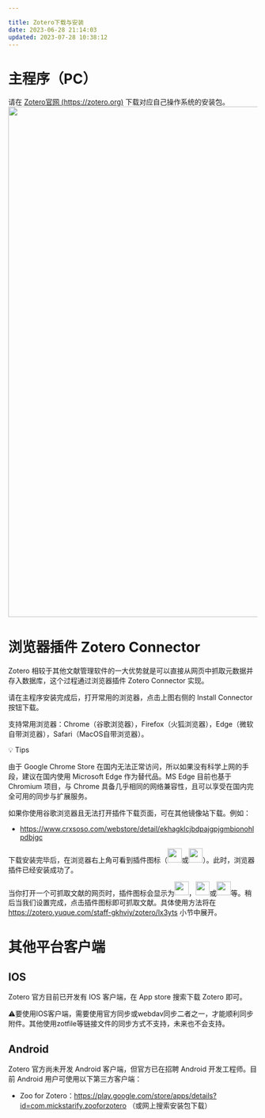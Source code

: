 ```yaml
---

title: Zotero下载与安装
date: 2023-06-28 21:14:03
updated: 2023-07-28 10:38:12
---
```


# 主程序（PC）

请在 [Zotero官网 (https://zotero.org)](https://zotero.org) 下载对应自己操作系统的安装包。
<img src="https://cdn.nlark.com/yuque/0/2022/png/32594373/1662086662454-3387bcac-d7c3-4ffb-9303-f47083cba825.png" width="1032.6666666666667" id="KVMVB" class="ne-image">

# 浏览器插件 Zotero Connector

Zotero 相较于其他文献管理软件的一大优势就是可以直接从网页中抓取元数据并存入数据库，这个过程通过浏览器插件 Zotero Connector 实现。

请在主程序安装完成后，打开常用的浏览器，点击上图右侧的 Install Connector 按钮下载。

支持常用浏览器：Chrome（谷歌浏览器），Firefox（火狐浏览器），Edge（微软自带浏览器），Safari（MacOS自带浏览器）。

💡 Tips

由于 Google Chrome Store 在国内无法正常访问，所以如果没有科学上网的手段，建议在国内使用 Microsoft Edge 作为替代品。MS Edge 目前也基于 Chromium 项目，与 Chrome 具备几乎相同的网络兼容性，且可以享受在国内完全可用的同步与扩展服务。

如果你使用谷歌浏览器且无法打开插件下载页面，可在其他镜像站下载。例如：

- <https://www.crxsoso.com/webstore/detail/ekhagklcjbdpajgpjgmbionohlpdbjgc>

下载安装完毕后，在浏览器右上角可看到插件图标（<img src="https://cdn.nlark.com/yuque/0/2022/png/32594373/1662087218127-8ab6804f-80bc-4cb2-9e11-8e82828b0469.png" width="28.666666666666668" id="udf17bcec" class="ne-image">或<img src="https://cdn.nlark.com/yuque/0/2022/png/32594373/1662087227151-d31df1bc-19b2-440d-b6c9-b21925270753.png" width="28.666666666666668" id="u758c7015" class="ne-image">）。此时，浏览器插件已经安装成功了。

当你打开一个可抓取文献的网页时，插件图标会显示为<img src="https://cdn.nlark.com/yuque/0/2022/png/32594373/1662087257103-ea9a0027-edbc-4219-a216-c21b9719e0f5.png" width="28.666666666666668" id="ub8d5f94c" class="ne-image">，<img src="https://cdn.nlark.com/yuque/0/2022/png/32594373/1662087322376-af8e59a1-b3f4-4143-ae9d-5c73871df2f1.png" width="28.666666666666668" id="u470272bf" class="ne-image">或<img src="https://cdn.nlark.com/yuque/0/2022/png/32594373/1662087453775-ce0c6dee-3036-4841-99e2-329ca994e5ab.png" width="28.666666666666668" id="ude98fadc" class="ne-image">等。稍后当我们设置完成，点击插件图标即可抓取文献。具体使用方法将在 <https://zotero.yuque.com/staff-gkhviy/zotero/lx3yts> 小节中展开。

# 其他平台客户端

## IOS

Zotero 官方目前已开发有 IOS 客户端，在 App store 搜索下载 Zotero 即可。

⚠️要使用IOS客户端，需要使用官方同步或webdav同步二者之一，才能顺利同步附件。其他使用zotfile等链接文件的同步方式不支持，未来也不会支持。

## Android

Zotero 官方尚未开发 Android 客户端，但官方已在招聘 Android 开发工程师。目前 Android 用户可使用以下第三方客户端：

- Zoo for Zotero：<https://play.google.com/store/apps/details?id=com.mickstarify.zooforzotero> （或网上搜索安装包下载）
